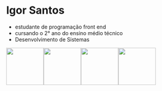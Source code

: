 # Igor Santos
<ul>
          <li> estudante de programação front end </li>
          <li> cursando o 2° ano do ensino médio técnico </li>
          <li> Desenvolvimento de Sistemas </li>
</ul>

<img src="https://cdn.jsdelivr.net/gh/devicons/devicon/icons/github/github-original.svg" height="100" /><img src="https://cdn.jsdelivr.net/gh/devicons/devicon/icons/css3/css3-original.svg" height="100"/><img src="https://cdn.jsdelivr.net/gh/devicons/devicon/icons/html5/html5-original.svg" height="100"/><img src="https://cdn.jsdelivr.net/gh/devicons/devicon/icons/javascript/javascript-plain.svg" height="100" />
          
